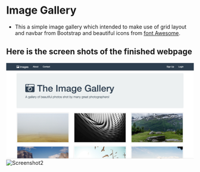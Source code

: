 # Image Gallery
* This a simple image gallery which intended to make use of grid layout and navbar from Bootstrap and beautiful icons from [font Awesome](https://fontawesome.com/icons?d=gallery). 

## Here is the screen shots of the finished webpage
![Screenshot1](https://github.com/kaiLiGit/Web_Development/blob/master/ImageGallery/gallery1.png)
![Screenshot2](Web_Development/ImageGallery/gallery2.png)
